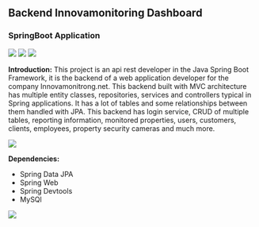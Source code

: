 ## Backend Innovamonitoring Dashboard
### SpringBoot Application


![](https://img.shields.io/badge/springboot-3.1.2-green) ![](https://img.shields.io/badge/Java-17-red) ![](https://img.shields.io/badge/MySQL-8.0-blue) 


**Introduction:**
This project is an api rest developer in the Java Spring Boot Framework, it is the backend of a web application developer for the company Innovamonitrong.net. This backend built with MVC architecture has multiple entity classes, repositories, services and controllers typical in Spring applications. It has a lot of tables and some relationships between them handled with JPA. This backend has login service, CRUD of multiple tables, reporting information, monitored properties, users, customers, clients, employees, property security cameras and much more.


![](https://i.imgur.com/HG83k9p.png)


**Dependencies:**
- Spring Data JPA
- Spring Web
- Spring Devtools
- MySQl


![](https://i.imgur.com/0htOHpt.png)

